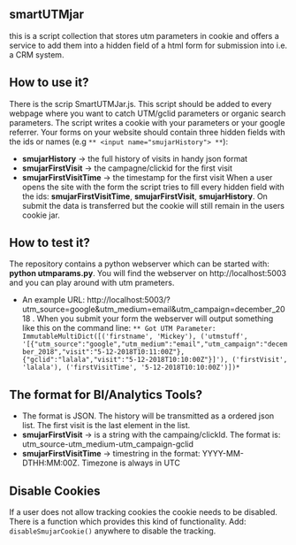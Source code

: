 ## smartUTMjar

this is a script collection that stores utm parameters in cookie and offers a service to add them into a hidden field of a html form for submission into i.e. a CRM system.

## How to use it?

There is the scrip SmartUTMJar.js. This script should be added to every webpage where you want to catch UTM/gclid parameters or organic search parameters.
The script writes a cookie with your parameters or your google referrer. Your forms on your website should contain three hidden fields with the ids or names (e.g `** <input name="smujarHistory"> **`):
* **smujarHistory** -> the full history of visits in handy json format
* **smujarFirstVisit** -> the campagne/clickid for the first visit
* **smujarFirstVisitTime** -> the timestamp for the first visit
When a user opens the site with the form the script tries to fill every hidden field with the ids: **smujarFirstVisitTime**, **smujarFirstVisit**, **smujarHistory**. On submit the data is transferred but the cookie will still remain in the users cookie jar.

## How to test it?

The repository contains a python webserver which can be started with: **python utmparams.py**.
You will find the webserver on http://localhost:5003 and you can play around with utm prameters.
* An example URL: http://localhost:5003/?utm_source=google&utm_medium=email&utm_campaign=december_2018 .
When you submit your form the webserver will output something like this on the command line:
`** Got UTM Parameter: ImmutableMultiDict([('firstname', 'Mickey'), ('utmstuff', '[{"utm_source":"google","utm_medium":"email","utm_campaign":"december_2018","visit":"5-12-2018T10:11:00Z"},{"gclid":"lalala","visit":"5-12-2018T10:10:00Z"}]'), ('firstVisit', 'lalala'), ('firstVisitTime', '5-12-2018T10:10:00Z')])*`

## The format for BI/Analytics Tools?

* The format is JSON. The history will be transmitted as a ordered json list. The first visit is the last element in the list.
* **smujarFirstVisit** -> is a string with the campaing/clickId. The format is: utm_source-utm_medium-utm_campaign-gclid
* **smujarFirstVisitTime** -> timestring in the format: YYYY-MM-DTHH:MM:00Z. Timezone is always in UTC


## Disable Cookies

If a user does not allow tracking cookies the cookie needs to be disabled. There is a function which provides this
kind of functionality. Add: `disableSmujarCookie()` anywhere to disable the tracking.

